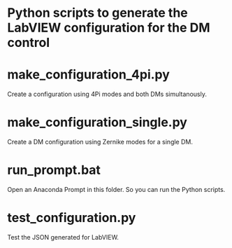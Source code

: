 # Python scripts to generate the LabVIEW configuration for the DM control

# make_configuration_4pi.py
Create a configuration using 4Pi modes and both DMs simultanously.

# make_configuration_single.py
Create a DM configuration using Zernike modes for a single DM.

# run_prompt.bat
Open an Anaconda Prompt in this folder. So you can run the Python scripts.

# test_configuration.py
Test the JSON generated for LabVIEW.
